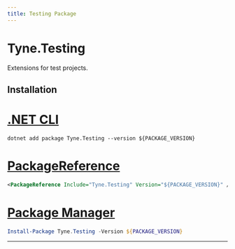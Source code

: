 ```yaml
---
title: Testing Package
---
```


# Tyne.Testing

Extensions for test projects.

## Installation

<div class="package-installation">

# [.NET CLI](#tab/dotnet-cli)
```shell
dotnet add package Tyne.Testing --version ${PACKAGE_VERSION}
```
# [PackageReference](#tab/package-reference)
```xml
<PackageReference Include="Tyne.Testing" Version="${PACKAGE_VERSION}" />
```
# [Package Manager](#tab/package-manager)
```powershell
Install-Package Tyne.Testing -Version ${PACKAGE_VERSION}
```
---

</div>
